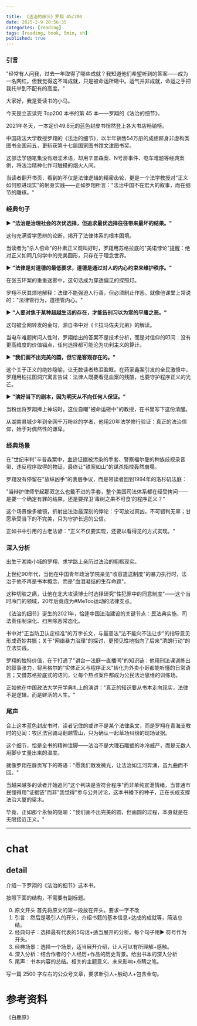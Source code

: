 ```yaml
---

title: 《法治的细节》罗翔 45/200
date: 2025-2-9 20:56:35 
categories: [reading]
tags: [reading, book, 5min, sh]
published: true
---
```



### 引言  

"经常有人问我，过去一年取得了哪些成就？我知道他们希望听到的答案——成为一名网红。但我觉得这不叫成就，只是被命运所砸中。运气并非成就，命运之手把我托举到不配有的高度。"

大家好，我是爱读书的小马。

今天是立志读完 Top200 本书的第 45 本——罗翔的《法治的细节》。

2021年冬天，一本定价49.8元的蓝色封皮书悄然登上各大书店畅销榜。

中国政法大学教授罗翔的《法治的细节》，以半年销售54万册的成绩跻身非虚构类图书全国前五，更斩获第十七届国家图书馆文津图书奖。

这部法学随笔集没有艰涩术语，却用辛普森案、N号房事件、电车难题等经典案例，将法治精神化作可触摸的烟火人间。

当读者翻开书页，看到的不仅是法律逻辑的精密齿轮，更是一个法学教授对"正义如何照进现实"的躬身实践——正如罗翔所言："法治中国不在宏大的叙事，而在细节的雕琢。"

### 经典句子 

▶ **"法治是治理社会的次优选择，但追求最优选择往往带来最坏的结果。"**  

这句充满哲学思辨的论断，揭开了法律体系的根本困境。

当读者为"杀人偿命"的朴素正义观叫好时，罗翔用苏格拉底的"美诺悖论"提醒：绝对正义如同几何学中的完美圆形，只存在于理念世界。  

▶ **"法律是对道德的最低要求，道德是通过对人的内心约束来维护秩序。"**  

在张玉环案的重重迷雾中，这句话成为穿透偏见的探照灯。

罗翔不厌其烦地解释：法律不能强迫人行善，但必须制止作恶。就像他课堂上常说的："法律管行为，道德管内心。"  

▶ **"人要对焦于某种超越生活的存在，才能告别习以为常的平庸之恶。"**  

这句被全网转发的金句，源自书中对《卡拉马佐夫兄弟》的解读。

当电车难题拷问人性时，罗翔给出的答案不是技术分析，而是对信仰的叩问：没有更高维度的价值锚点，任何选择都可能沦为功利主义的算计。  

▶ **"我们画不出完美的圆，但它是客观存在的。"**  

这个关于正义的绝妙隐喻，让无数读者热泪盈眶。在药家鑫案引发的全民激愤中，罗翔用柏拉图洞穴寓言告诫：法律人既要看见血案的残酷，也要守护程序正义的光芒。  

▶ **"演好当下的剧本，因为明天从不向任何人保证。"**  

当粉丝将罗翔捧上神坛时，这位自嘲"被命运砸中"的教授，在书里写下这份清醒。

从湖南县城少年到全网千万粉丝的学者，他用20年法学修行验证：真正的法治信仰，始于对偶然性的谦卑。

### 经典场景 

在"世纪审判"辛普森案中，血迹证据被污染的手套、警察福尔曼的种族歧视录音带、违反程序取得的物证，最终让"铁案如山"的谋杀指控轰然崩塌。

罗翔没有停留在"放纵凶手"的表层争议，而是带读者回到1994年的洛杉矶法庭：  

"当辩护律师举起那双怎么也戴不进的手套，整个美国司法体系都在经受拷问——是要一个确定有罪的结果，还是要捍卫‘毒树之果不可食’的程序正义？"  

这个场景像多棱镜，折射出法治最深刻的悖论：宁可放过真凶，不可错判无辜；甘愿承受当下的不完美，只为守护长远的公信。

正如书中引用的古老法谚："正义不仅要实现，还要以看得见的方式实现。"

### 深入分析

出生于湘南小城的罗翔，求学路上亲历过法治的粗粝现实。

上世纪90年代，当他在中国青年政治学院亲见"收容遣送制度"的暴力执行时，法治于他不再是书本概念，而是"血泪凝结的生存命题"。

这种切肤之痛，让他在北大攻读博士时选择研究"性犯罪中的同意制度"——这个当时冷门的领域，20年后竟成为#MeToo运动的法律支点。  

《法治的细节》诞生的2021年，恰逢中国法治建设的关键节点：民法典实施、司法责任制深化、扫黑除恶常态化。

书中对"正当防卫认定标准"的万字长文，与最高法"法不能向不法让步"的指导意见形成奇妙共振；关于"网络暴力治理"的探讨，更预见性地指向了后来"清朗行动"的立法实践。  

罗翔的独特价值，在于打通了"讲台—法庭—直播间"的知识链：他用刑法课训练出的叙事张力，将黑格尔的"实体正义与程序正义"转化为外卖小哥都能听懂的日常语言；又借苏格拉底式的诘问，让每个热点案件都成为公民法治思维的训练场。

正如他在中国政法大学开学典礼上的演讲："真正的知识要从书本走向现实，法律不是逻辑，而是鲜活的人生。"

### 尾声 

合上这本蓝色封皮书时，读者记住的或许不是某个法律条文，而是罗翔在青海支教时的见闻：牧区法官骑马翻越雪山，只为确认一起草场纠纷的现场证据。

这个细节，恰是全书的精神注脚——法治不是大理石雕塑的冰冷威严，而是无数人用脚步丈量出来的温度。  

就像罗翔在扉页写下的寄语："愿我们散发微光，让法治如江河奔涌，虽九曲而不回。"  

当越来越多的读者开始追问"这个判决是否符合程序"而非单纯宣泄情绪，当普通市民懂得用"证据链"而非"我觉得"参与公共讨论，这本书播下的种子，正在长成支撑法治大厦的梁木。

毕竟，正如那个永恒的隐喻："我们画不出完美的圆，但画圆的过程，本身就是在无限接近正义。"




------------------------------------------------------------------------

# chat

## detail

介绍一下罗翔的《法治的细节》这本书。

按照下面的结构，不需要有副标题。

0. 原文开头 首先将原文的第一段放在开头。要求一字不改
1. 引言：然后是吸引人的开头，介绍书籍的基本信息+达成的成就等，简洁总结。
2. 经典句子：选择最有代表的5句话+适当展开的分析。每个句子用▶ 符号作为开头。
3. 经典场景：选择一个场景，适当展开介绍，让人可以有所理解+感触。
4. 深入分析：结合作者的个人经历+作品的历史背景。给出书本的深入分析
5. 尾声：书本内容的总结。相关的主题意义、未来影响+点睛之笔。

写一篇 2500 字左右的公众号文章，要求新引人+触动人+包含金句。


# 参考资料

 《白鹿原》

